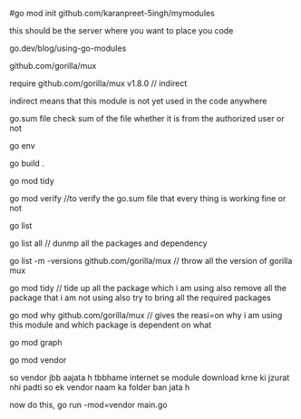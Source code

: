 #go mod init github.com/karanpreet-5ingh/mymodules 

this should be the server where you want to place you code 

go.dev/blog/using-go-modules

github.com/gorilla/mux

require github.com/gorilla/mux v1.8.0 // indirect

indirect means that this module is not yet used in the code anywhere


go.sum file check sum of the file whether it is from the authorized user or not




go env 



go build .




go mod tidy


go mod verify  //to verify the go.sum file that every thing is working fine or not 




go list


go list all // dunmp all the packages and dependency 

go list  -m -versions github.com/gorilla/mux   // throw  all the version of gorilla mux



 go mod tidy // tide up all the package which i am using also remove all the package that i am not using also try to bring all the required packages  





go mod why  github.com/gorilla/mux
// gives the reasi=on why i am using this module and which package is dependent on what 



go mod graph  




go mod vendor 

so vendor jbb aajata h tbbhame internet se module download krne ki jzurat nhi padti
so ek vendor  naam ka folder ban jata h 
 


 now do this, 
 go run -mod=vendor main.go


